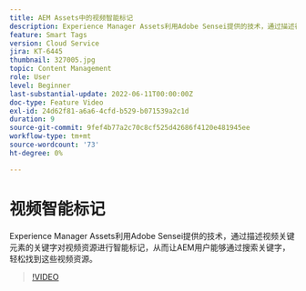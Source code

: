 ```yaml
---
title: AEM Assets中的视频智能标记
description: Experience Manager Assets利用Adobe Sensei提供的技术，通过描述视频关键元素的关键字对视频资源进行智能标记，从而让AEM用户能够通过搜索关键字，轻松找到这些视频资源。
feature: Smart Tags
version: Cloud Service
jira: KT-6445
thumbnail: 327005.jpg
topic: Content Management
role: User
level: Beginner
last-substantial-update: 2022-06-11T00:00:00Z
doc-type: Feature Video
exl-id: 24d62f81-a6a6-4cfd-b529-b071539a2c1d
duration: 9
source-git-commit: 9fef4b77a2c70c8cf525d42686f4120e481945ee
workflow-type: tm+mt
source-wordcount: '73'
ht-degree: 0%

---
```


# 视频智能标记

Experience Manager Assets利用Adobe Sensei提供的技术，通过描述视频关键元素的关键字对视频资源进行智能标记，从而让AEM用户能够通过搜索关键字，轻松找到这些视频资源。

>[!VIDEO](https://video.tv.adobe.com/v/327005?quality=12&learn=on)
